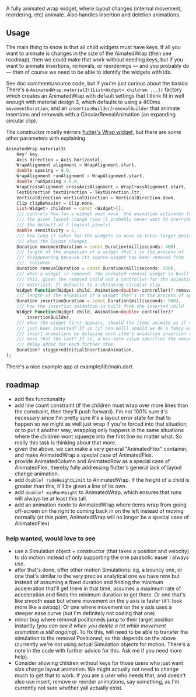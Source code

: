 A fully animated wrap widget, where layout changes (internal movement, reordering, etc) animate. Also handles insertion and deletion animations.

## Usage

The main thing to know is that all child widgets must have keys. If all you want to animate is changes in the size of the AimatedWrap (then see roadmap), then we could make that work without needing keys, but if you want to animate insertions, removals, or reorderings — and you probably do — then of course we need to be able to identify the widgets with ids.

See doc comments/source code, but if you're just curious about the basics: There's a `AnimatedWrap.material3({List<Widget> children ...})` factory which creates an AnimatedWrap with default settings that I think fit in well enough with material design 3, which defaults to using a 400ms `movementDuration`, and an `insertionBuilder`/`removalBuilder` that animate insertions and removals with a CircularRevealAnimation (an expanding circular clip).

The constructor mostly mirrors [flutter's Wrap widget](https://api.flutter.dev/flutter/widgets/Wrap-class.html), but there are some other parameters with explaining

```dart
AnimatedWrap.material3(
    Key? key,
    Axis direction = Axis.horizontal,
    WrapAlignment alignment = WrapAlignment.start,
    double spacing = 0.0,
    WrapAlignment runAlignment = WrapAlignment.start,
    double runSpacing = 0.0,
    WrapCrossAlignment crossAxisAlignment = WrapCrossAlignment.start,
    TextDirection textDirection = TextDirection.ltr,
    VerticalDirection verticalDirection = VerticalDirection.down,
    Clip clipBehavior = Clip.none,
    List<Widget> children = const <Widget>[],
    /// controls how far a widget must move  the animation activates for
    /// the given layout change (you'll probably never want to override
    /// the default of 5 logical pixels)
    double sensitivity = 5,
    /// how long it takes for the widgets to move to their target positions
    /// when the layout changes
    Duration movementDuration = const Duration(milliseconds: 400),
    /// length of the animation of a widget that's in the process of
    /// disappearing because its source widget has been removed from
    /// `children`
    Duration removalDuration = const Duration(milliseconds: 280),
    /// when a widget is removed, the animated removal widget is built using
    /// this, given the removed child and a controller for the animation. For
    /// material3, It defaults to a shrinking circular clip
    Widget Function(Widget child, Animation<double> controller)? removalBuilder,
    /// length of the animation of a widget that's in the process of appearing
    Duration insertionDuration = const Duration(milliseconds: 500),
    /// how the insertion animation is built from the inserted child
    Widget Function(Widget child, Animation<double> controller)?
        insertionBuilder,
    /// when the widget first appears, should the items animate as if they'd
    /// just been inserted? If so (if non-null) should we do a fancy wave of
    /// insert animations by delaying each item's animation insertion slightly
    /// more than the last? If so, a non-zero value specifies the amount of
    /// delay added for each further item.
    Duration? staggeredInitialInsertionAnimation,
);
```

There's a nice example app at example/lib/main.dart

## roadmap
- add flex functionality
- add line count constraint (if the children must wrap over more lines than the constraint, then they'll push forward). I'm not 100% sure it's necessary since I'm pretty sure it's a layout error state for that to happen so we might as well just wrap if you're forced into that situation, or to put it another way, wrapping only happens in the same situations where the children wont squeeze into the first line no matter what. So really this task is thinking about that more.
- given the above, we can make a very general "AnimatedFlex" container, and make AnimatedWrap a special case of AnimatedFlex.
- provide AnimatedColumn and AnimatedRow as a special case of AnimatedFlex, thereby fully addressing flutter's general lack of layout change animation.
- add `double? rudeHeightLimit` to AnimatedWrap. If the height of a child is greater than this, it'll be given a line of its own.
- add `double? minRunHeight` to AnimatedWrap, which ensures that runs will always be at least this tall.
- add an animation mode to AnimatedWrap where items wrap from going off-screen on the right to coming back in on the left instead of moving normally (at this point, AnimatedWrap will no longer be a special case of AnimatedFlex)

### help wanted, would love to see
- use a Simulation object + constructor (that takes a position and velocity) to do motion instead of only supporting the one parabolic easer I always use.
- after that's done, offer other motion Simulations: eg, a bouncy one, or one that's similar to the very precise analytical one we have now but instead of assuming a fixed duration and finding the minimum acceleration that'll get there in that time, assumes a maximum rate of acceleration and finds the minimum duration to get there. Or one that's like smooth ease but where movement on the y axis is faster (it'll look more like a swoop). Or one where movement on the y axis uses a steeper ease curve (but I'm definitely not coding that one)
- minor bug where removal positioneds jump to their target position instantly (*you can see it when you delete a lot while movement animation is still ongoing*). To fix this, will need to be able to transfer the simulation to the removal Positioned, so this depends on the above (currently we're not using actual Simulation objects for motion. There's a note in the code with further advice for this. Ask me if you need more help).
- Consider allowing children without keys for those users who just want size change layout animation. We might actually not need to change much to get that to work. If you are a user who needs that, and doesn't also use insert, remove or reorder animations, say something, as I'm currently not sure whether yall actually exist.